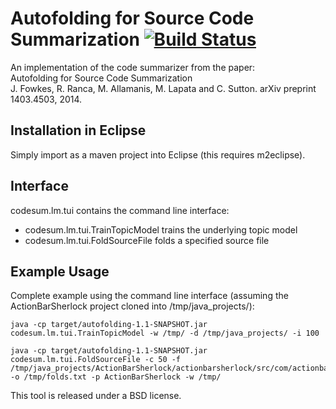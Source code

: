 Autofolding for Source Code Summarization [![Build Status](https://travis-ci.org/mast-group/autofolding.svg?branch=master)](https://travis-ci.org/mast-group/autofolding)
================
 
An implementation of the code summarizer from the paper:  
Autofolding for Source Code Summarization  
J. Fowkes, R. Ranca, M. Allamanis, M. Lapata and C. Sutton. arXiv preprint 1403.4503, 2014.  


Installation in Eclipse
------

Simply import as a maven project into Eclipse (this requires m2eclipse). 


Interface
------

codesum.lm.tui contains the command line interface:

  * codesum.lm.tui.TrainTopicModel trains the underlying topic model
  * codesum.lm.tui.FoldSourceFile folds a specified source file


Example Usage
------------

Complete example using the command line interface (assuming the ActionBarSherlock project cloned into /tmp/java_projects/):

  ```
  java -cp target/autofolding-1.1-SNAPSHOT.jar codesum.lm.tui.TrainTopicModel -w /tmp/ -d /tmp/java_projects/ -i 100

  java -cp target/autofolding-1.1-SNAPSHOT.jar codesum.lm.tui.FoldSourceFile -c 50 -f /tmp/java_projects/ActionBarSherlock/actionbarsherlock/src/com/actionbarsherlock/ActionBarSherlock.java -o /tmp/folds.txt -p ActionBarSherlock -w /tmp/
  ```

This tool is released under a BSD license.
